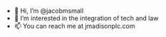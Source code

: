 - 👋 Hi, I’m @jacobmsmall
- 👀 I’m interested in the integration of tech and law
- 📫 You can reach me at jmadisonplc.com

<!---
jacobmsmall/jacobmsmall is a ✨ special ✨ repository because its `README.md` (this file) appears on your GitHub profile.
You can click the Preview link to take a look at your changes.
--->
